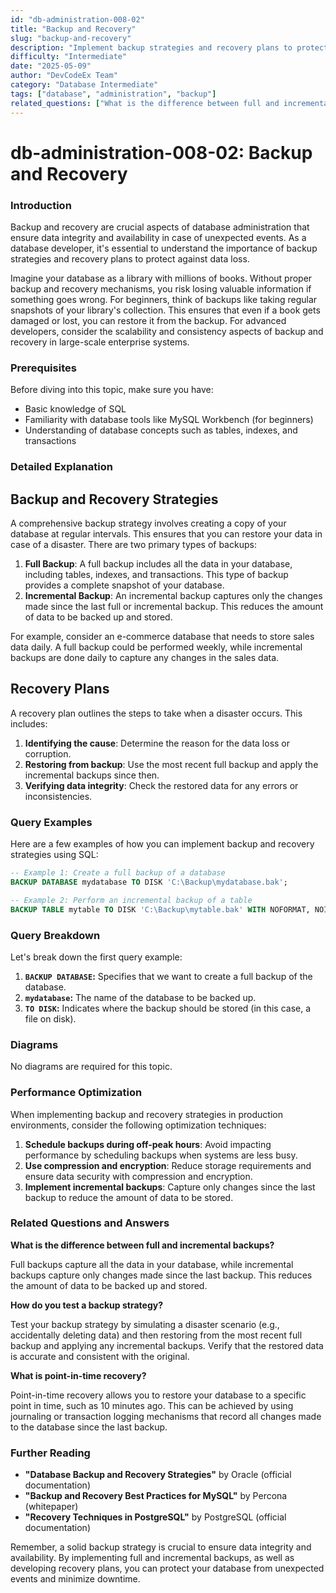 ```yaml
---
id: "db-administration-008-02"
title: "Backup and Recovery"
slug: "backup-and-recovery"
description: "Implement backup strategies and recovery plans to protect against data loss."
difficulty: "Intermediate"
date: "2025-05-09"
author: "DevCodeEx Team"
category: "Database Intermediate"
tags: ["database", "administration", "backup"]
related_questions: ["What is the difference between full and incremental backups?", "How do you test a backup strategy?", "What is point-in-time recovery?"]
---
```


**db-administration-008-02: Backup and Recovery**
======================================================

### Introduction
Backup and recovery are crucial aspects of database administration that ensure data integrity and availability in case of unexpected events. As a database developer, it's essential to understand the importance of backup strategies and recovery plans to protect against data loss.

Imagine your database as a library with millions of books. Without proper backup and recovery mechanisms, you risk losing valuable information if something goes wrong. For beginners, think of backups like taking regular snapshots of your library's collection. This ensures that even if a book gets damaged or lost, you can restore it from the backup. For advanced developers, consider the scalability and consistency aspects of backup and recovery in large-scale enterprise systems.

### Prerequisites
Before diving into this topic, make sure you have:

* Basic knowledge of SQL
* Familiarity with database tools like MySQL Workbench (for beginners)
* Understanding of database concepts such as tables, indexes, and transactions

### Detailed Explanation
Backup and Recovery Strategies
------------------------------

A comprehensive backup strategy involves creating a copy of your database at regular intervals. This ensures that you can restore your data in case of a disaster. There are two primary types of backups:

1. **Full Backup**: A full backup includes all the data in your database, including tables, indexes, and transactions. This type of backup provides a complete snapshot of your database.
2. **Incremental Backup**: An incremental backup captures only the changes made since the last full or incremental backup. This reduces the amount of data to be backed up and stored.

For example, consider an e-commerce database that needs to store sales data daily. A full backup could be performed weekly, while incremental backups are done daily to capture any changes in the sales data.

Recovery Plans
--------------

A recovery plan outlines the steps to take when a disaster occurs. This includes:

1. **Identifying the cause**: Determine the reason for the data loss or corruption.
2. **Restoring from backup**: Use the most recent full backup and apply the incremental backups since then.
3. **Verifying data integrity**: Check the restored data for any errors or inconsistencies.

### Query Examples
Here are a few examples of how you can implement backup and recovery strategies using SQL:

```sql
-- Example 1: Create a full backup of a database
BACKUP DATABASE mydatabase TO DISK 'C:\Backup\mydatabase.bak';
```

```sql
-- Example 2: Perform an incremental backup of a table
BACKUP TABLE mytable TO DISK 'C:\Backup\mytable.bak' WITH NOFORMAT, NOINIT;
```

### Query Breakdown

Let's break down the first query example:

1. **`BACKUP DATABASE`:** Specifies that we want to create a full backup of the database.
2. **`mydatabase`:** The name of the database to be backed up.
3. **`TO DISK`:** Indicates where the backup should be stored (in this case, a file on disk).

### Diagrams
No diagrams are required for this topic.

### Performance Optimization

When implementing backup and recovery strategies in production environments, consider the following optimization techniques:

1. **Schedule backups during off-peak hours**: Avoid impacting performance by scheduling backups when systems are less busy.
2. **Use compression and encryption**: Reduce storage requirements and ensure data security with compression and encryption.
3. **Implement incremental backups**: Capture only changes since the last backup to reduce the amount of data to be stored.

### Related Questions and Answers

**What is the difference between full and incremental backups?**

Full backups capture all the data in your database, while incremental backups capture only changes made since the last backup. This reduces the amount of data to be backed up and stored.

**How do you test a backup strategy?**

Test your backup strategy by simulating a disaster scenario (e.g., accidentally deleting data) and then restoring from the most recent full backup and applying any incremental backups. Verify that the restored data is accurate and consistent with the original.

**What is point-in-time recovery?**

Point-in-time recovery allows you to restore your database to a specific point in time, such as 10 minutes ago. This can be achieved by using journaling or transaction logging mechanisms that record all changes made to the database since the last backup.

### Further Reading

* **"Database Backup and Recovery Strategies"** by Oracle (official documentation)
* **"Backup and Recovery Best Practices for MySQL"** by Percona (whitepaper)
* **"Recovery Techniques in PostgreSQL"** by PostgreSQL (official documentation)

Remember, a solid backup strategy is crucial to ensure data integrity and availability. By implementing full and incremental backups, as well as developing recovery plans, you can protect your database from unexpected events and minimize downtime.